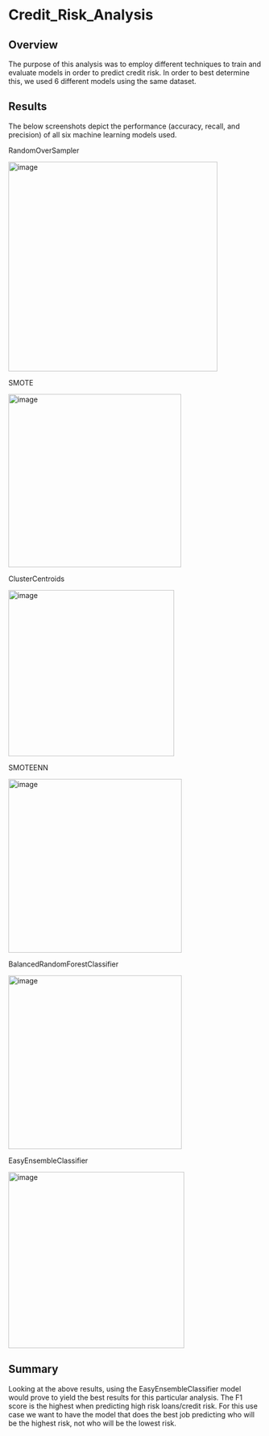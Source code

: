 # Credit_Risk_Analysis

## Overview

The purpose of this analysis was to employ different techniques to train and evaluate models in order to predict credit risk. In order to best determine this, we used 6 different models using the same dataset. 

## Results

The below screenshots depict the performance (accuracy, recall, and precision) of all six machine learning models used. 

RandomOverSampler

<img width="415" alt="image" src="https://user-images.githubusercontent.com/96085210/167131685-5e915a79-3e38-4ff2-b804-96f131fcf6fb.png">

SMOTE

<img width="343" alt="image" src="https://user-images.githubusercontent.com/96085210/167131722-cb4c7f30-e0b9-41a3-b949-4d9e23b9885f.png">


ClusterCentroids

<img width="329" alt="image" src="https://user-images.githubusercontent.com/96085210/167131764-2ba962c7-f1c4-456d-a5e9-84da75b1bd62.png">


SMOTEENN

<img width="344" alt="image" src="https://user-images.githubusercontent.com/96085210/167131813-96e72c03-af2b-4275-8255-9eb50eacdde1.png">


BalancedRandomForestClassifier

<img width="344" alt="image" src="https://user-images.githubusercontent.com/96085210/167131925-dc4da053-5916-4837-ba87-d5557ebec468.png">


EasyEnsembleClassifier

<img width="349" alt="image" src="https://user-images.githubusercontent.com/96085210/167131962-d976400d-9274-4e08-b40d-cfe3e82fcaea.png">

## Summary

Looking at the above results, using the EasyEnsembleClassifier model would prove to yield the best results for this particular analysis. The F1 score is the highest when predicting high risk loans/credit risk. For this use case we want to have the model that does the best job predicting who will be the highest risk, not who will be the lowest risk. 
